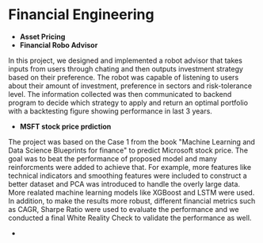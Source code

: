 # Financial Engineering

- **Asset Pricing**
-  **Financial Robo Advisor**

  In this project, we designed and implemented a robot advisor that takes inputs from users through chating and then outputs investment strategy based on their preference. The robot was capable of listening to users about their amount of investment, preference in sectors and risk-tolerance level. The information collected was then communicated to backend program to decide which strategy to apply and return an optimal portfolio with a backtesting figure showing performance in last 3 years.
  
-  **MSFT stock price prdiction**

 The project was based on the Case 1 from the book "Machine Learning and Data Science Blueprints for finance" to predict Microsoft stock price. The goal was to beat the performance of proposed model and many reinforcments were added to achieve that. For example, more features like technical indicators and smoothing features were included to construct a better dataset and PCA was introduced to handle the overly large data. More realated machine learning models like XGBoost and LSTM were used. In addition, to make the results more robust, different financial metrics such as CAGR, Sharpe Ratio were used to evaluate the performance and we conducted a final White Reality Check to validate the performance as well. 


-  
